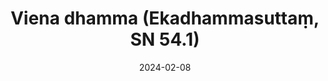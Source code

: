 ---
layout: page
title: 'Viena dhamma (Ekadhammasuttaṃ, SN 54.1)'
category: susijusios suttos
index: 
    - Meditacija
    - Atida kvėpavimui (ānāpānassati)
sortIndex: 54001
date: 2024-02-08
tags: 
    - Meditacija
    - Atida kvėpavimui (ānāpānassati)
suttacentral: sn54.1
---